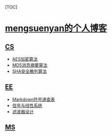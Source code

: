 ﻿<span id='toc'></span>
[TOC]

# [mengsuenyan的个人博客](#toc)


## [CS](#toc)


- [AES加密算法](docs/CS/AES加密算法.html)
- [MD5消息摘要算法](docs/CS/MD5消息摘要算法.html)
- [SHA安全散列算法](docs/CS/SHA安全散列算法.html)
## [EE](#toc)


- [Markdown符号速查表](docs/EE/Markdown符号速查表.html)
- [信号与线性系统](docs/EE/信号与线性系统.html)
- [滤波器设计](docs/EE/滤波器设计.html)
## [MS](#toc)


